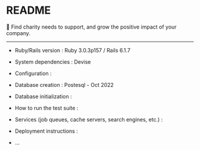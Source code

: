 # README

🌱 Find charity needs to support, and grow the positive impact of your company.

----------------------------------------------------------------------------------------

* Ruby/Rails version : Ruby 3.0.3p157 / Rails 6.1.7

* System dependencies : Devise

* Configuration :

* Database creation : Postesql - Oct 2022

* Database initialization :

* How to run the test suite :

* Services (job queues, cache servers, search engines, etc.) :

* Deployment instructions :

* ...
